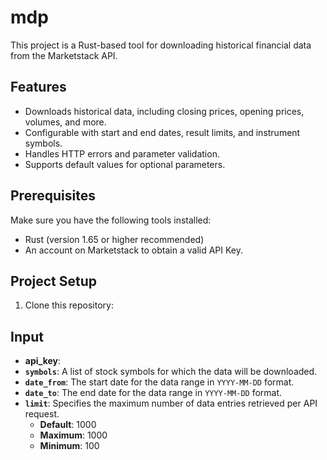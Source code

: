# mdp

This project is a Rust-based tool for downloading historical financial data from the Marketstack API.

## Features

- Downloads historical data, including closing prices, opening prices, volumes, and more.
- Configurable with start and end dates, result limits, and instrument symbols.
- Handles HTTP errors and parameter validation.
- Supports default values for optional parameters.

## Prerequisites

Make sure you have the following tools installed:

- Rust (version 1.65 or higher recommended)
- An account on Marketstack to obtain a valid API Key.

## Project Setup

1. Clone this repository:

## Input

- **api_key**:
- **`symbols`**: A list of stock symbols for which the data will be downloaded.
- **`date_from`**: The start date for the data range in `YYYY-MM-DD` format.
- **`date_to`**: The end date for the data range in `YYYY-MM-DD` format.
- **`limit`**: Specifies the maximum number of data entries retrieved per API request.
  - **Default**: 1000
  - **Maximum**: 1000
  - **Minimum**: 100
